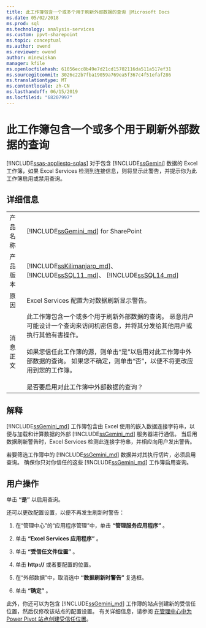 ```yaml
---
title: 此工作簿包含一个或多个用于刷新外部数据的查询 |Microsoft Docs
ms.date: 05/02/2018
ms.prod: sql
ms.technology: analysis-services
ms.custom: ppvt-sharepoint
ms.topic: conceptual
ms.author: owend
ms.reviewer: owend
author: minewiskan
manager: kfile
ms.openlocfilehash: 61056ecc8b49e7d21cd15702116da511a517ef31
ms.sourcegitcommit: 3026c22b7fba19059a769ea5f367c4f51efaf286
ms.translationtype: MT
ms.contentlocale: zh-CN
ms.lasthandoff: 06/15/2019
ms.locfileid: "68207997"
---
```

# <a name="this-workbook-contains-one-or-more-queries-that-refresh-external-data"></a>此工作簿包含一个或多个用于刷新外部数据的查询
[!INCLUDE[ssas-appliesto-sqlas](../../includes/ssas-appliesto-sqlas.md)]
  对于包含 [!INCLUDE[ssGemini](../../includes/ssgemini-md.md)] 数据的 Excel 工作簿，如果 Excel Services 检测到连接信息，则将显示此警告，并提示你为此工作簿启用或禁用查询。  
  
## <a name="details"></a>详细信息  
  
|||  
|-|-|  
|产品名称|[!INCLUDE[ssGemini_md](../../includes/ssgemini-md.md)] for SharePoint|  
|产品版本|[!INCLUDE[ssKilimanjaro_md](../../includes/sskilimanjaro-md.md)]、 [!INCLUDE[ssSQL11_md](../../includes/sssql11-md.md)]、 [!INCLUDE[ssSQL14_md](../../includes/sssql14-md.md)]|  
|原因|Excel Services 配置为对数据刷新显示警告。|  
|消息正文|此工作簿包含一个或多个用于刷新外部数据的查询。 恶意用户可能设计一个查询来访问机密信息，并将其分发给其他用户或执行其他有害操作。<br /><br /> 如果您信任此工作簿的源，则单击“是”以启用对此工作簿中外部数据的查询。 如果您不确定，则单击“否”，以便不将更改应用到您的工作簿。<br /><br /> 是否要启用对此工作簿中外部数据的查询？|  
  
## <a name="explanation"></a>解释  
 [!INCLUDE[ssGemini_md](../../includes/ssgemini-md.md)] 工作簿包含由 Excel 使用的嵌入数据连接字符串，以便与加载和计算数据的外部 [!INCLUDE[ssGemini_md](../../includes/ssgemini-md.md)] 服务器进行通信。 当启用数据刷新警告时，Excel Services 检测此连接字符串，并相应向用户发出警告。  
  
 若要筛选工作簿中的 [!INCLUDE[ssGemini_md](../../includes/ssgemini-md.md)] 数据并对其执行切片，必须启用查询。 确保你只对你信任的这些 [!INCLUDE[ssGemini_md](../../includes/ssgemini-md.md)] 工作簿启用查询。  
  
## <a name="user-action"></a>用户操作  
 单击 **“是”** 以启用查询。  
  
 还可以更改配置设置，以便不再发生刷新时警告：  
  
1.  在“管理中心”的“应用程序管理”中，单击 **“管理服务应用程序”** 。  
  
2.  单击 **“Excel Services 应用程序”** 。  
  
3.  单击 **“受信任文件位置”** 。  
  
4.  单击 **http://** 或者要配置的位置。  
  
5.  在“外部数据”中，取消选中 **“数据刷新时警告”** 复选框。  
  
6.  单击 **“确定”** 。  
  
 此外，你还可以为包含 [!INCLUDE[ssGemini_md](../../includes/ssgemini-md.md)] 工作簿的站点创建新的受信任位置，然后仅修改该站点的配置设置。 有关详细信息，请参阅 [在管理中心中为 Power Pivot 站点创建受信任位置](../../analysis-services/power-pivot-sharepoint/create-a-trusted-location-for-power-pivot-sites-in-central-administration.md)。  
  
  
